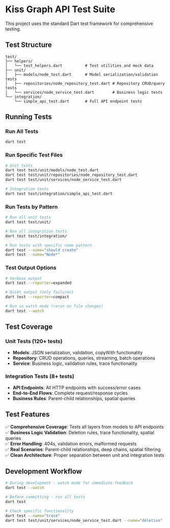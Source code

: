 # Kiss Graph API Test Suite

This project uses the standard Dart test framework for comprehensive testing.

## Test Structure

```
test/
├── helpers/
│   └── test_helpers.dart          # Test utilities and mock data
├── unit/
│   ├── models/node_test.dart      # Model serialization/validation tests  
│   ├── repositories/node_repository_test.dart # Repository CRUD/query tests
│   └── services/node_service_test.dart        # Business logic tests
└── integration/
    └── simple_api_test.dart       # Full API endpoint tests
```

## Running Tests

### Run All Tests
```bash
dart test
```

### Run Specific Test Files
```bash
# Unit tests
dart test test/unit/models/node_test.dart
dart test test/unit/repositories/node_repository_test.dart
dart test test/unit/services/node_service_test.dart

# Integration tests
dart test test/integration/simple_api_test.dart
```

### Run Tests by Pattern
```bash
# Run all unit tests
dart test test/unit/

# Run all integration tests  
dart test test/integration/

# Run tests with specific name pattern
dart test --name="should create"
dart test --name="Node*"
```

### Test Output Options
```bash
# Verbose output
dart test --reporter=expanded

# Quiet output (only failures)
dart test --reporter=compact

# Run in watch mode (rerun on file changes)
dart test --watch
```

## Test Coverage

### Unit Tests (120+ tests)
- **Models**: JSON serialization, validation, copyWith functionality
- **Repository**: CRUD operations, queries, streaming, batch operations  
- **Service**: Business logic, validation rules, trace functionality

### Integration Tests (8+ tests)
- **API Endpoints**: All HTTP endpoints with success/error cases
- **End-to-End Flows**: Complete request/response cycles
- **Business Rules**: Parent-child relationships, spatial queries

## Test Features

✅ **Comprehensive Coverage**: Tests all layers from models to API endpoints  
✅ **Business Logic Validation**: Deletion rules, trace functionality, spatial queries  
✅ **Error Handling**: 404s, validation errors, malformed requests  
✅ **Real Scenarios**: Parent-child relationships, deep chains, spatial filtering  
✅ **Clean Architecture**: Proper separation between unit and integration tests

## Development Workflow

```bash
# During development - watch mode for immediate feedback
dart test --watch

# Before committing - run all tests
dart test

# Check specific functionality
dart test --name="trace"
dart test test/unit/services/node_service_test.dart --name="deletion"
``` 
